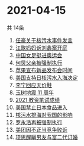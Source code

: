 # 2021-04-15
  共 14条

  <!-- BEGIN -->
  <!-- 最后更新时间:Thu Apr 15 2021 03:18:33 GMT+0000 (Coordinated Universal Time) -->
  1. [任豪关于核污水事件发言](https://www.zhihu.com/search?q=任豪)
1. [江歌妈妈诉刘鑫案开庭](https://www.zhihu.com/search?q=江歌案)
1. [中国女足挺进奥运会](https://www.zhihu.com/search?q=中国女足)
1. [何炅父亲被强制执行](https://www.zhihu.com/search?q=何炅父亲)
1. [苹果宣布新品发布会时间](https://www.zhihu.com/search?q=苹果新品发布会)
1. [美国支持日核污水入海决定](https://www.zhihu.com/search?q=美国支持核污水入海)
1. [李宁回应天价鞋](https://www.zhihu.com/search?q=李宁)
1. [玉树地震 11 周年](https://www.zhihu.com/search?q=玉树地震)
1. [2021 教资笔试成绩](https://www.zhihu.com/search?q=教资笔试成绩)
1. [美国禁止日本食品进入](https://www.zhihu.com/search?q=美国禁止日本食品)
1. [核污水排海对我国的影响](https://www.zhihu.com/search?q=日本核污水)
1. [罗永浩再被强制执行](https://www.zhihu.com/search?q=罗永浩)
1. [美团因不正当竞争败诉](https://www.zhihu.com/search?q=美团败诉)
1. [项思醒瞒男友与富二代订婚](https://www.zhihu.com/search?q=项思醒)
  <!-- END -->
  